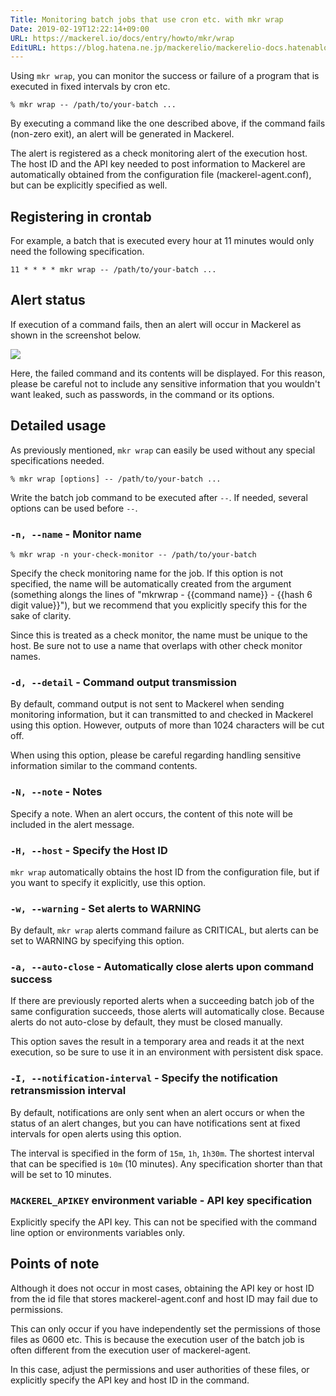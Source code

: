 ```yaml
---
Title: Monitoring batch jobs that use cron etc. with mkr wrap
Date: 2019-02-19T12:22:14+09:00
URL: https://mackerel.io/docs/entry/howto/mkr/wrap
EditURL: https://blog.hatena.ne.jp/mackerelio/mackerelio-docs.hatenablog.mackerel.io/atom/entry/17680117126970795193
---
```


Using `mkr wrap`, you can monitor the success or failure of a program that is executed in fixed intervals by cron etc. 

```
% mkr wrap -- /path/to/your-batch ...
```

By executing a command like the one described above, if the command fails (non-zero exit), an alert will be generated in Mackerel.

The alert is registered as a check monitoring alert of the execution host. The host ID and the API key needed to post information to Mackerel are automatically obtained from the configuration file (mackerel-agent.conf), but can be explicitly specified as well.

## Registering in crontab

For example, a batch that is executed every hour at 11 minutes would only need the following specification. 

```
11 * * * * mkr wrap -- /path/to/your-batch ...
```

## Alert status

If execution of a command fails, then an alert will occur in Mackerel as shown in the screenshot below.

![](https://cdn-ak.f.st-hatena.com/images/fotolife/m/mackerelio/20190219/20190219115516.png)

Here, the failed command and its contents will be displayed. For this reason, please be careful not to include any sensitive information that you wouldn't want leaked, such as passwords, in the command or its options.

## Detailed usage

As previously mentioned, `mkr wrap` can easily be used without any special specifications needed.

```
% mkr wrap [options] -- /path/to/your-batch ...
```

Write the batch job command to be executed after `--`. If needed, several options can be used before `--`.

### `-n, --name` - Monitor name

```
% mkr wrap -n your-check-monitor -- /path/to/your-batch
```

Specify the check monitoring name for the job. If this option is not specified, the name will be automatically created from the argument (something alongs the lines of "mkrwrap - {{command name}} - {{hash 6 digit value}}"), but we recommend that you explicitly specify this for the sake of clarity.

Since this is treated as a check monitor, the name must be unique to the host. Be sure not to use a name that overlaps with other check monitor names.

### `-d, --detail` - Command output transmission

By default, command output is not sent to Mackerel when sending monitoring information, but it can transmitted to and checked in Mackerel using this option. However, outputs of more than 1024 characters will be cut off.

When using this option, please be careful regarding handling sensitive information similar to the command contents.

### `-N, --note` - Notes

Specify a note. When an alert occurs, the content of this note will be included in the alert message.

### `-H, --host` - Specify the Host ID

`mkr wrap` automatically obtains the host ID from the configuration file, but if you want to specify it explicitly, use this option.

### `-w, --warning` - Set alerts to WARNING 

By default, `mkr wrap` alerts command failure as CRITICAL, but alerts can be set to WARNING by specifying this option.

### `-a, --auto-close` - Automatically close alerts upon command success

If there are previously reported alerts when a succeeding batch job of the same configuration succeeds, those alerts will automatically close. Because alerts do not auto-close by default, they must be closed manually.

This option saves the result in a temporary area and reads it at the next execution, so be sure to use it in an environment with persistent disk space.

### `-I, --notification-interval` - Specify the notification retransmission interval

By default, notifications are only sent when an alert occurs or when the status of an alert changes, but you can have notifications sent at fixed intervals for open alerts using this option.

The interval is specified in the form of `15m`, `1h`, `1h30m`. The shortest interval that can be specified is `10m` (10 minutes). Any specification shorter than that will be set to 10 minutes.

### `MACKEREL_APIKEY` environment variable - API key specification

Explicitly specify the API key. This can not be specified with the command line option or environments variables only.

## Points of note

Although it does not occur in most cases, obtaining the API key or host ID from the id file that stores mackerel-agent.conf and host ID may fail due to permissions.

This can only occur if you have independently set the permissions of those files as 0600 etc. This is because the execution user of the batch job is often different from the execution user of mackerel-agent.

In this case, adjust the permissions and user authorities of these files, or explicitly specify the API key and host ID in the command.

